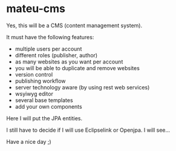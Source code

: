 # mateu-cms

Yes, this will be a CMS (content management system).

It must have the following features:

- multiple users per account
- different roles (publisher, author)
- as many websites as you want per account
- you will be able to duplicate and remove websites
- version control
- publishing workflow
- server technology aware (by using rest web services)
- wsyiwyg editor
- several base templates
- add your own components

Here I will put the JPA entities.

I still have to decide if I will use Eclipselink or Openjpa. I will see...

Have a nice day ;)
